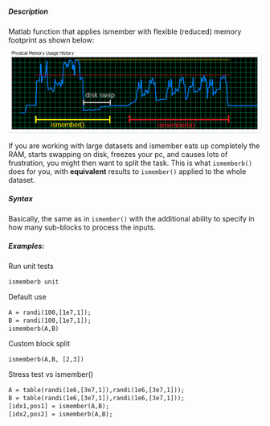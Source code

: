 ##### Description

Matlab function that applies ismember with flexible (reduced) memory footprint as shown below:

![Memory comparison](https://raw.githubusercontent.com/okomarov/ismemberb/master/ismember_VS_ismemberb.png)

If you are working with large datasets and ismember eats up completely the RAM, starts swapping on disk, freezes your pc,  and causes lots of frustration, you might then want to split the task. This is what `ismemberb()` does for you, with **equivalent** results to `ismember()` applied to the whole dataset.

##### Syntax
Basically, the same as in `ismember()` with the additional ability to specify in how many sub-blocks to process the inputs.
  

##### Examples:

Run unit tests

    ismemberb unit

Default use

    A = randi(100,[1e7,1]);
    B = randi(100,[1e7,1]);
    ismemberb(A,B)

Custom block split

    ismemberb(A,B, [2,3])

Stress test vs ismember()

    A = table(randi(1e6,[3e7,1]),randi(1e6,[3e7,1]));
    B = table(randi(1e6,[3e7,1]),randi(1e6,[3e7,1]));
    [idx1,pos1] = ismember(A,B);
    [idx2,pos2] = ismemberb(A,B);

